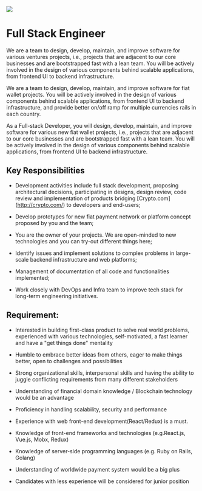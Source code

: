 ![](https://lh7-rt.googleusercontent.com/docsz/AD_4nXelVpRYfHcnv8EYxOwLo01rjnhOCgyXHvG7Aps2b0caTgXypp3B9xpWfTKfOiYaqi98_WWvUAkq7dZ7wm_SddQZhu-qvA556nX69pOtXmlnduBpZuLVweokfw0J50NdfK4uMJSI?key=0SyCjnrIk_kPUPJCu8vG8igd)

# Full Stack Engineer

We are a team to design, develop, maintain, and improve software for various ventures projects, i.e., projects that are adjacent to our core businesses and are bootstrapped fast with a lean team. You will be actively involved in the design of various components behind scalable applications, from frontend UI to backend infrastructure.

We are a team to design, develop, maintain, and improve software for fiat wallet projects. You will be actively involved in the design of various components behind scalable applications, from frontend UI to backend infrastructure, and provide better on/off ramp for multiple currencies rails in each country. 

As a Full-stack Developer, you will design, develop, maintain, and improve software for various new fiat wallet projects, i.e., projects that are adjacent to our core businesses and are bootstrapped fast with a lean team. You will be actively involved in the design of various components behind scalable applications, from frontend UI to backend infrastructure.

## Key Responsibilities

*   Development activities include full stack development, proposing architectural decisions, participating in designs, design review, code review and implementation of products bridging \[Crypto.com\](http://crypto.com/) to developers and end-users;
    
*   Develop prototypes for new fiat payment network or platform concept proposed by you and the team;
    
*   You are the owner of your projects. We are open-minded to new technologies and you can try-out different things here;
    
*   Identify issues and implement solutions to complex problems in large-scale backend infrastructure and web platforms;
    
*   Management of documentation of all code and functionalities implemented;
    
*   Work closely with DevOps and Infra team to improve tech stack for long-term engineering initiatives.
    

## Requirement:

*   Interested in building first-class product to solve real world problems, experienced with various technologies, self-motivated, a fast learner and have a "get things done" mentality
    
*   Humble to embrace better ideas from others, eager to make things better, open to challenges and possibilities
    
*   Strong organizational skills, interpersonal skills and having the ability to juggle conflicting requirements from many different stakeholders
    
*   Understanding of financial domain knowledge / Blockchain technology would be an advantage
    
*   Proficiency in handling scalability, security and performance
    
*   Experience with web front-end development(React/Redux) is a must.
    
*   Knowledge of front-end frameworks and technologies (e.g.React.js, Vue.js, Mobx, Redux)
    
*   Knowledge of server-side programming languages (e.g. Ruby on Rails, Golang)
    
*   Understanding of worldwide payment system would be a big plus
    
*   Candidates with less experience will be considered for junior position
